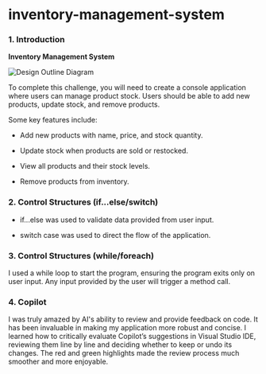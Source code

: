 # inventory-management-system


### 1. Introduction

**Inventory Management System**

![Design Outline Diagram](https://github.com/user-attachments/assets/16270de7-5d9d-4e76-bd45-5543087e4fcf)

To complete this challenge, you will need to create a console application where users can manage product stock. Users should be able to add new products, update stock, and remove products.

Some key features include:

- Add new products with name, price, and stock quantity.

- Update stock when products are sold or restocked.

- View all products and their stock levels.

- Remove products from inventory.


### 2. Control Structures (if...else/switch)

- if...else was used to validate data provided from user input.

- switch case was used to direct the flow of the application.

### 3. Control Structures (while/foreach)

I used a while loop to start the program, ensuring the program exits only on user input. Any input provided by the user will trigger a method call.


### 4. Copilot

I was truly amazed by AI's ability to review and provide feedback on code. It has been invaluable in making my application more robust and concise. I learned how to critically evaluate Copilot’s suggestions in Visual Studio IDE, reviewing them line by line and deciding whether to keep or undo its changes. The red and green highlights made the review process much smoother and more enjoyable.
